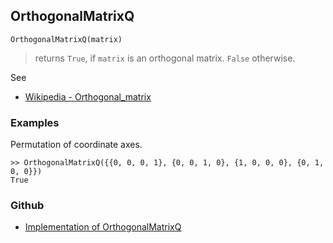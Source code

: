 ## OrthogonalMatrixQ

```
OrthogonalMatrixQ(matrix)
```

> returns `True`, if `matrix` is an orthogonal matrix. `False` otherwise.
 
See
* [Wikipedia - Orthogonal_matrix](https://en.wikipedia.org/wiki/Orthogonal_matrix)

### Examples

Permutation of coordinate axes.

```
>> OrthogonalMatrixQ({{0, 0, 0, 1}, {0, 0, 1, 0}, {1, 0, 0, 0}, {0, 1, 0, 0}})
True
```
 

### Github

* [Implementation of OrthogonalMatrixQ](https://github.com/axkr/symja_android_library/blob/master/symja_android_library/matheclipse-core/src/main/java/org/matheclipse/core/builtin/PredicateQ.java#L818) 
